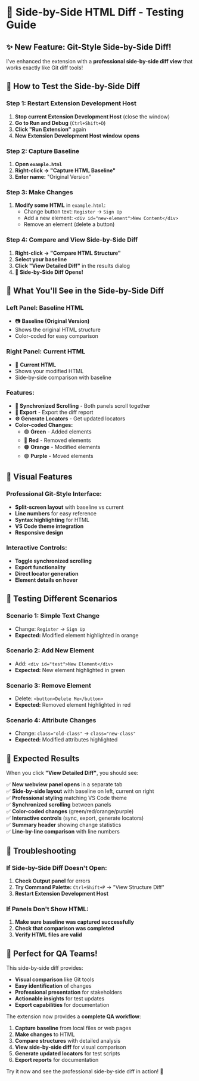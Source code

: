 # 🔄 Side-by-Side HTML Diff - Testing Guide

## ✨ New Feature: Git-Style Side-by-Side Diff!

I've enhanced the extension with a **professional side-by-side diff view** that works exactly like Git diff tools!

## 🚀 How to Test the Side-by-Side Diff

### **Step 1: Restart Extension Development Host**
1. **Stop current Extension Development Host** (close the window)
2. **Go to Run and Debug** (`Ctrl+Shift+D`)
3. **Click "Run Extension"** again
4. **New Extension Development Host window opens**

### **Step 2: Capture Baseline**
1. **Open `example.html`**
2. **Right-click → "Capture HTML Baseline"**
3. **Enter name:** "Original Version"

### **Step 3: Make Changes**
1. **Modify some HTML** in `example.html`:
   - Change button text: `Register` → `Sign Up`
   - Add a new element: `<div id="new-element">New Content</div>`
   - Remove an element (delete a button)

### **Step 4: Compare and View Side-by-Side Diff**
1. **Right-click → "Compare HTML Structure"**
2. **Select your baseline**
3. **Click "View Detailed Diff"** in the results dialog
4. **🎉 Side-by-Side Diff Opens!**

## 🎯 What You'll See in the Side-by-Side Diff

### **Left Panel: Baseline HTML**
- 📷 **Baseline (Original Version)**
- Shows the original HTML structure
- Color-coded for easy comparison

### **Right Panel: Current HTML**
- 🔄 **Current HTML**
- Shows your modified HTML
- Side-by-side comparison with baseline

### **Features:**
- **🔗 Synchronized Scrolling** - Both panels scroll together
- **📄 Export** - Export the diff report
- **⚙️ Generate Locators** - Get updated locators
- **Color-coded Changes:**
  - 🟢 **Green** - Added elements
  - 🔴 **Red** - Removed elements  
  - 🟠 **Orange** - Modified elements
  - 🟣 **Purple** - Moved elements

## 🎨 Visual Features

### **Professional Git-Style Interface:**
- **Split-screen layout** with baseline vs current
- **Line numbers** for easy reference
- **Syntax highlighting** for HTML
- **VS Code theme integration**
- **Responsive design**

### **Interactive Controls:**
- **Toggle synchronized scrolling**
- **Export functionality**
- **Direct locator generation**
- **Element details on hover**

## 🔧 Testing Different Scenarios

### **Scenario 1: Simple Text Change**
- Change: `Register` → `Sign Up`
- **Expected:** Modified element highlighted in orange

### **Scenario 2: Add New Element**
- Add: `<div id="test">New Element</div>`
- **Expected:** New element highlighted in green

### **Scenario 3: Remove Element**
- Delete: `<button>Delete Me</button>`
- **Expected:** Removed element highlighted in red

### **Scenario 4: Attribute Changes**
- Change: `class="old-class"` → `class="new-class"`
- **Expected:** Modified attributes highlighted

## 🎉 Expected Results

When you click **"View Detailed Diff"**, you should see:

✅ **New webview panel opens** in a separate tab  
✅ **Side-by-side layout** with baseline on left, current on right  
✅ **Professional styling** matching VS Code theme  
✅ **Synchronized scrolling** between panels  
✅ **Color-coded changes** (green/red/orange/purple)  
✅ **Interactive controls** (sync, export, generate locators)  
✅ **Summary header** showing change statistics  
✅ **Line-by-line comparison** with line numbers  

## 🚨 Troubleshooting

### **If Side-by-Side Diff Doesn't Open:**
1. **Check Output panel** for errors
2. **Try Command Palette:** `Ctrl+Shift+P` → "View Structure Diff"
3. **Restart Extension Development Host**

### **If Panels Don't Show HTML:**
1. **Make sure baseline was captured successfully**
2. **Check that comparison was completed**
3. **Verify HTML files are valid**

## 🎯 Perfect for QA Teams!

This side-by-side diff provides:
- **Visual comparison** like Git tools
- **Easy identification** of changes
- **Professional presentation** for stakeholders
- **Actionable insights** for test updates
- **Export capabilities** for documentation

The extension now provides a **complete QA workflow**:
1. **Capture baseline** from local files or web pages
2. **Make changes** to HTML
3. **Compare structures** with detailed analysis
4. **View side-by-side diff** for visual comparison
5. **Generate updated locators** for test scripts
6. **Export reports** for documentation

Try it now and see the professional side-by-side diff in action! 🚀
